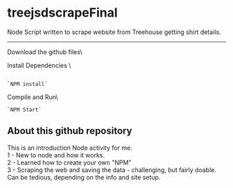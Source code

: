 # treejsdscrapeFinal
Node Script written to scrape website from Treehouse getting shirt details.

***
Download the github files\


Install Dependencies \
```

`NPM install`  
```

Compile and Run\
```
`NPM Start`  
```

About this github repository 
---
This is an introduction Node activity for me.\
  1 - New to node and how it works.\
  2 - Learned how to create your own "NPM"\
  3 - Scraping the web and saving the data - challenging, but fairly doable.  Can be tedious, depending on the info and site setup.  
  
  
